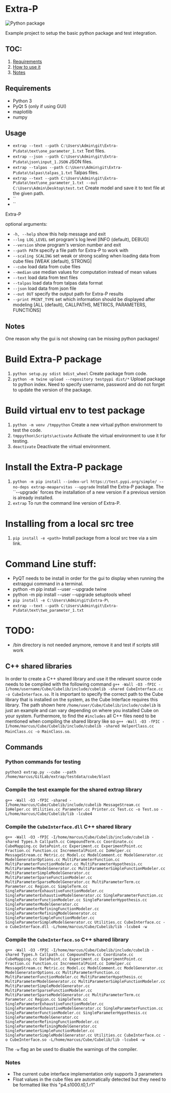 # Extra-P

![Python package](https://github.com/MeaParvitas/Extra-P/workflows/Python%20package/badge.svg?branch=master)

Example project to setup the basic python package and test integration.


## TOC:

1. [Requirements](#Requirements)
2. [How to use it](#Usage)
3. [Notes](#Notes)

## Requirements

* Python 3
* PyQt 5 (only if using GUI)
* maplotlib
* numpy

## Usage

* `extrap --text --path C:\Users\Admin\git\Extra-P\data\text\one_parameter_1.txt` Text files.
* `extrap --json --path C:\Users\Admin\git\Extra-P\data\json\input_1.JSON` JSON files.
* `extrap --talpas --path C:\Users\Admin\git\Extra-P\data\talpas\talpas_1.txt` Talpas files.
* `extrap --text --path C:\Users\Admin\git\Extra-P\data\text\one_parameter_1.txt --out C:\Users\Admin\Desktop\test.txt` Create model and save it to text file at the given path.
* ``
* ``

Extra-P

optional arguments:

* `-h, --help` show this help message and exit
* `--log LOG_LEVEL` set program's log level [INFO (default), DEBUG]
* `--version` show program's version number and exit
* `--path PATH` specify a file path for Extra-P to work with
* `--scaling SCALING` set weak or strong scaling when loading data from cube files [WEAK (default), STRONG]
* `--cube` load data from cube files
* `--median` use median values for computation instead of mean values
* `--text` load data from text files
* `--talpas` load data from talpas data format
* `--json` load data from json file
* `--out OUT` specify the output path for Extra-P results
* `--print PRINT_TYPE` set which information should be displayed after modeling [ALL (default), CALLPATHS, METRICS, PARAMETERS, FUNCTIONS]

## Notes

One reason why the gui is not showing can be missing python packages!


# Build Extra-P package

1. `python setup.py sdist bdist_wheel` Create package from code.
2. `python -m twine upload --repository testpypi dist/*` Upload package to python index. Need to specify username, password and do not forget to update the version of the package.

# Build virtual env to test package

1. `python -m venv /tmppython` Create a new virtual python environment to test the code.
2. `tmppython\Scripts\activate` Activate the virtual environment to use it for testing.
3. `deactivate` Deactivate the virtual environment.

# Install the Extra-P package

1. `python -m pip install --index-url https://test.pypi.org/simple/ --no-deps extrap-meaparvitas --upgrade` Install the Extra-P package. The ``--upgrade` forces the installation of a new version if a previous version is already installed.
2. `extrap` To run the command line version of Extra-P.

# Installing from a local src tree

1. `pip install -e <path>` Install package from a local src tree via a sim link.

# Command Line stuff:

* PyQT needs to be install in order for the gui to display when running the extrapgui command in a terminal.
* python -m pip install --user --upgrade twine
* python -m pip install --user --upgrade setuptools wheel
* `pip install -e C:\Users\Admin\git\Extra-P\`
* `extrap --text --path C:\Users\Admin\git\Extra-P\data\text\two_parameter_1.txt`

# TODO:

* /bin directory is not needed anymore, remove it and test if scripts still work

## C++ shared libraries

In order to create a C++ shared library and use it the relevant source code needs to be compiled with the following command `g++ -Wall -O3 -fPIC -I/home/username/Cube/Cubelib/include/cubelib -shared CubeInterface.cc -o CubeInterface.so`. It is important to specify the correct path to the Cube library that is installed on the system, as the Cube Interface requires this library. The path shown here `/home/user/Cube/Cubelib/include/cubelib` is just an example and can vary depending on where you installed Cube on your system. Furthermore, to find the `#includes` all C++ files need to be mentioned when compiling the shared library like so `g++ -Wall -O3 -fPIC -I/home/marcus/Cube/Cubelib/include/cubelib -shared HelperClass.cc MainClass.cc -o MainClass.so`.

## Commands

### Python commands for testing

`python3 extrap.py --cube --path /home/marcus/GitLab/extrap/testdata/cube/blast`

### Compile the test example for the shared extrap library

`g++ -Wall -O3 -fPIC -shared -I/home/marcus/Cube/Cubelib/include/cubelib MessageStream.cc IoHelper.cc Utilities.cc Parameter.cc Printer.cc Test.cc -o Test.so -L/home/marcus/Cube/Cubelib/lib -lcube4`

### Compile the `CubeInterface.dll` C++ shared library

`g++ -Wall -O3 -fPIC -I/home/marcus/Cube/Cubelib/include/cubelib -shared Types.h Callpath.cc CompoundTerm.cc Coordinate.cc CubeMapping.cc DataPoint.cc Experiment.cc ExperimentPoint.cc Fraction.cc Function.cc IncrementalPoint.cc IoHelper.cc MessageStream.cc Metric.cc Model.cc ModelComment.cc ModelGenerator.cc ModelGeneratorOptions.cc MultiParameterFunction.cc MultiParameterFunctionModeler.cc MultiParameterHypothesis.cc MultiParameterModelGenerator.cc MultiParameterSimpleFunctionModeler.cc MultiParameterSimpleModelGenerator.cc MultiParameterSparseFunctionModeler.cc MultiParameterSparseModelGenerator.cc MultiParameterTerm.cc Parameter.cc Region.cc SimpleTerm.cc SingleParameterExhaustiveFunctionModeler.cc SingleParameterExhaustiveModelGenerator.cc SingleParameterFunction.cc SingleParameterFunctionModeler.cc SingleParameterHypothesis.cc SingleParameterModelGenerator.cc SingleParameterRefiningFunctionModeler.cc SingleParameterRefiningModelGenerator.cc SingleParameterSimpleFunctionModeler.cc SingleParameterSimpleModelGenerator.cc Utilities.cc CubeInterface.cc -o CubeInterface.dll -L/home/marcus/Cube/Cubelib/lib -lcube4 -w`

### Compile the `CubeInterface.so` C++ shared library

`g++ -Wall -O3 -fPIC -I/home/marcus/Cube/Cubelib/include/cubelib -shared Types.h Callpath.cc CompoundTerm.cc Coordinate.cc CubeMapping.cc DataPoint.cc Experiment.cc ExperimentPoint.cc Fraction.cc Function.cc IncrementalPoint.cc IoHelper.cc MessageStream.cc Metric.cc Model.cc ModelComment.cc ModelGenerator.cc ModelGeneratorOptions.cc MultiParameterFunction.cc MultiParameterFunctionModeler.cc MultiParameterHypothesis.cc MultiParameterModelGenerator.cc MultiParameterSimpleFunctionModeler.cc MultiParameterSimpleModelGenerator.cc MultiParameterSparseFunctionModeler.cc MultiParameterSparseModelGenerator.cc MultiParameterTerm.cc Parameter.cc Region.cc SimpleTerm.cc SingleParameterExhaustiveFunctionModeler.cc SingleParameterExhaustiveModelGenerator.cc SingleParameterFunction.cc SingleParameterFunctionModeler.cc SingleParameterHypothesis.cc SingleParameterModelGenerator.cc SingleParameterRefiningFunctionModeler.cc SingleParameterRefiningModelGenerator.cc SingleParameterSimpleFunctionModeler.cc SingleParameterSimpleModelGenerator.cc Utilities.cc CubeInterface.cc -o CubeInterface.so -L/home/marcus/Cube/Cubelib/lib -lcube4 -w`

The `-w` flag an be used to disable the warnings of the compiler.

### Notes

* The current cube interface implementation only supports 3 parameters
* Float values in the cube files are automatically detected but they need to be formatted like this "p4.s1000.t0,1.r1"
